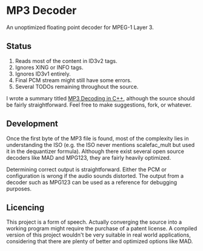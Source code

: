 # MP3 Decoder

An unoptimized floating point decoder for MPEG-1 Layer 3.

## Status

1. Reads most of the content in ID3v2 tags.
2. Ignores XING or INFO tags.
3. Ignores ID3v1 entirely.
4. Final PCM stream might still have some errors.
5. Several TODOs remaining throughout the source.

I wrote a summary titled [MP3 Decoding in C++](http://www.fcreyf.com/11114/mp3-decoding-in-c++), although the source should be fairly straightforward. Feel free to make suggestions, fork, or whatever.

## Development

Once the first byte of the MP3 file is found, most of the complexity lies in understanding the ISO (e.g. the ISO never mentions scalefac_mult but used it in the dequantizer formula). Although there exist several open source decoders like MAD and MPG123, they are fairly heavily optimized.

Determining correct output is straightforward. Either the PCM or configuration is wrong if the audio sounds distorted. The output from a decoder such as MPG123 can be used as a reference for debugging purposes.

## Licencing

This project is a form of speech. Actually converging the source into a working program might require the purchase of a patent license. A compiled version of this project wouldn't be very suitable in real world applications, considering that there are plenty of better and optimized options like MAD.


